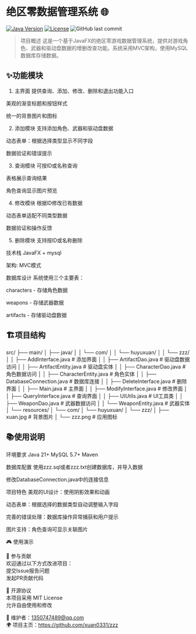 # 绝区零数据管理系统 🌐

[![Java Version](https://img.shields.io/badge/Java-21%2B-blue)](https://openjdk.org/)
[![License](https://img.shields.io/badge/License-MIT-green)](LICENSE)
![GitHub last commit](https://img.shields.io/github/last-commit/xuan0331/zzz)

> 项目概述
这是一个基于JavaFX的绝区零游戏数据管理系统，提供对游戏角色、武器和驱动盘数据的增删改查功能。系统采用MVC架构，使用MySQL数据库存储数据。

## ✨功能模块
1. 主界面
提供查询、添加、修改、删除和退出功能入口

美观的渐变标题和按钮样式

统一的背景图片和图标

2. 添加模块
支持添加角色、武器和驱动盘数据

动态表单：根据选择类型显示不同字段

数据验证和错误提示

3. 查询模块
可按ID或名称查询

表格展示查询结果

角色查询显示图片预览

4. 修改模块
根据ID修改已有数据

动态表单适配不同类型数据

数据验证和操作反馈

5. 删除模块
支持按ID或名称删除


技术栈
JavaFX + mysql

架构: MVC模式

数据库设计
系统使用三个主要表：

characters - 存储角色数据

weapons - 存储武器数据

artifacts - 存储驱动盘数据

## 🏗️项目结构

src/ 
├── main/
│   ├── java/
│   │   └── com/
│   │       └── huyuxuan/
│   │           └── zzz/
│   │               ├── AddInterface.java       # 添加界面
│   │               ├── ArtifactDao.java        # 驱动盘数据访问
│   │               ├── ArtifactEntity.java     # 驱动盘实体
│   │               ├── CharacterDao.java       # 角色数据访问
│   │               ├── CharacterEntity.java    # 角色实体
│   │               ├── DatabaseConnection.java # 数据库连接
│   │               ├── DeleteInterface.java    # 删除界面
│   │               ├── Main.java               # 主界面
│   │               ├── ModifyInterface.java    # 修改界面
│   │               ├── QueryInterface.java     # 查询界面
│   │               ├── UIUtils.java            # UI工具类
│   │               ├── WeaponDao.java          # 武器数据访问
│   │               └── WeaponEntity.java       # 武器实体
│   └── resources/
│       └── com/
│           └── huyuxuan/
│               └── zzz/
│                   ├── xuan.jpg                # 背景图片
│                   └── zzz.png                 # 应用图标

## 📚使用说明

环境要求
Java 21+   MySQL 5.7+  Maven

数据库配置
使用zzz.sql或者zzz.txt创建数据库，并导入数据

修改DatabaseConnection.java中的连接信息

项目特色
美观的UI设计：使用阴影效果和动画

动态表单：根据选择的数据类型自动调整输入字段

完善的错误处理：数据库操作异常捕获和用户提示

图片支持：角色查询可显示关联图片

🎮 使用演示



🤝 参与贡献  
欢迎通过以下方式改进项目：  
提交Issue报告问题  
发起PR贡献代码  

📜 开源协议  
本项目采用 MIT License  
允许自由使用和修改

📧 维护者：1350747489@qq.com  
🌍 项目主页：https://github.com/xuan0331/zzz

